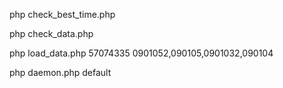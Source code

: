 php check_best_time.php

php check_data.php 

php load_data.php 57074335 0901052,090105,0901032,090104

php daemon.php default

